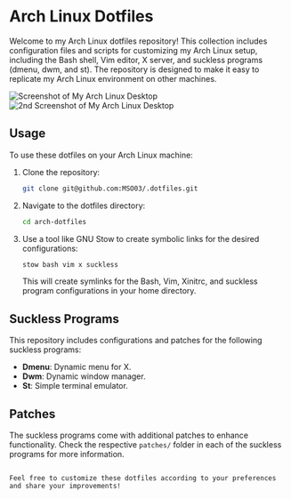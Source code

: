 # Arch Linux Dotfiles

Welcome to my Arch Linux dotfiles repository! This collection includes configuration files and scripts for customizing my Arch Linux setup, including the Bash shell, Vim editor, X server, and suckless programs (dmenu, dwm, and st). The repository is designed to make it easy to replicate my Arch Linux environment on other machines.

![Screenshot of My Arch Linux Desktop](sample.png)
![2nd Screenshot of My Arch Linux Desktop](sample2.png)

## Usage

To use these dotfiles on your Arch Linux machine:

1. Clone the repository:

   ```bash
   git clone git@github.com:MSO03/.dotfiles.git
   ```

2. Navigate to the dotfiles directory:

   ```bash
   cd arch-dotfiles
   ```

3. Use a tool like GNU Stow to create symbolic links for the desired configurations:

   ```bash
   stow bash vim x suckless
   ```

   This will create symlinks for the Bash, Vim, Xinitrc, and suckless program configurations in your home directory.

## Suckless Programs

This repository includes configurations and patches for the following suckless programs:

- **Dmenu**: Dynamic menu for X.
- **Dwm**: Dynamic window manager.
- **St**: Simple terminal emulator.

## Patches

The suckless programs come with additional patches to enhance functionality. Check the respective `patches/` folder in each of the suckless programs for more information.



```

Feel free to customize these dotfiles according to your preferences and share your improvements!
